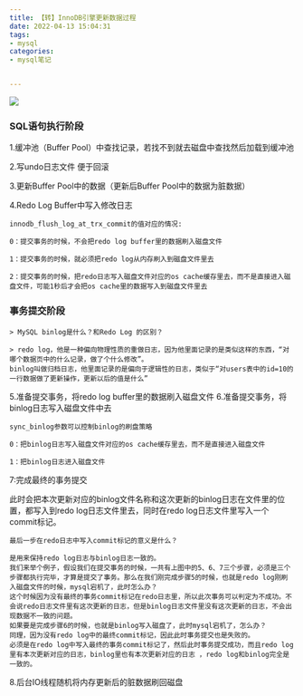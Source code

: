 ```yaml
---
title: 【转】InnoDB引擎更新数据过程
date: 2022-04-13 15:04:31
tags: 
- mysql
categories:
- mysql笔记


---
```


![](https://raw.githubusercontent.com/sxz799/tuchuang-blog/main/img/2022/04/2022/04131448504.png)
<!--more-->
### SQL语句执行阶段
1.缓冲池（Buffer Pool）中查找记录，若找不到就去磁盘中查找然后加载到缓冲池

2.写undo日志文件 便于回滚

3.更新Buffer Pool中的数据（更新后Buffer Pool中的数据为脏数据）

4.Redo Log Buffer中写入修改日志
```
innodb_flush_log_at_trx_commit的值对应的情况:

0：提交事务的时候，不会把redo log buffer里的数据刷入磁盘文件

1：提交事务的时候，就必须把redo log从内存刷入到磁盘文件里去

2：提交事务的时候，把redo日志写入磁盘文件对应的os cache缓存里去，而不是直接进入磁盘文件，可能1秒后才会把os cache里的数据写入到磁盘文件里去
```
### 事务提交阶段
```
> MySQL binlog是什么？和Redo Log 的区别？

> redo log，他是一种偏向物理性质的重做日志，因为他里面记录的是类似这样的东西，“对哪个数据页中的什么记录，做了个什么修改”。
binlog叫做归档日志，他里面记录的是偏向于逻辑性的日志，类似于“对users表中的id=10的一行数据做了更新操作，更新以后的值是什么”
```
5.准备提交事务，将redo log buffer里的数据刷入磁盘文件
6.准备提交事务，将binlog日志写入磁盘文件中去
```
sync_binlog参数可以控制binlog的刷盘策略

0：把binlog日志写入磁盘文件对应的os cache缓存里去，而不是直接进入磁盘文件

1：把binlog日志进入磁盘文件
```
7:完成最终的事务提交

此时会把本次更新对应的binlog文件名称和这次更新的binlog日志在文件里的位置，都写入到redo log日志文件里去，同时在redo log日志文件里写入一个commit标记。
```
最后一步在redo日志中写入commit标记的意义是什么？

是用来保持redo log日志与binlog日志一致的。
我们来举个例子，假设我们在提交事务的时候，一共有上图中的5、6、7三个步骤，必须是三个步骤都执行完毕，才算是提交了事务。那么在我们刚完成步骤5的时候，也就是redo log刚刷入磁盘文件的时候，mysql宕机了，此时怎么办？
这个时候因为没有最终的事务commit标记在redo日志里，所以此次事务可以判定为不成功。不会说redo日志文件里有这次更新的日志，但是binlog日志文件里没有这次更新的日志，不会出现数据不一致的问题。
如果要是完成步骤6的时候，也就是binlog写入磁盘了，此时mysql宕机了，怎么办？
同理，因为没有redo log中的最终commit标记，因此此时事务提交也是失败的。
必须是在redo log中写入最终的事务commit标记了，然后此时事务提交成功，而且redo log里有本次更新对应的日志，binlog里也有本次更新对应的日志 ，redo log和binlog完全是一致的。
```
8.后台IO线程随机将内存更新后的脏数据刷回磁盘
